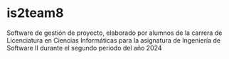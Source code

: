 # is2team8
Software de gestión de proyecto, elaborado por alumnos de la carrera de Licenciatura en Ciencias Informáticas para la asignatura de Ingeniería de Software II durante el segundo periodo del año 2024
